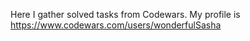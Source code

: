 Here I gather solved tasks from Codewars. 
My profile is https://www.codewars.com/users/wonderfulSasha

